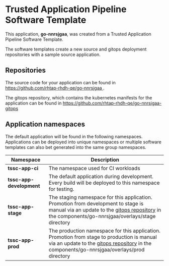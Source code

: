 # Trusted Application Pipeline Software Template

This application, **go-nnrsjgaa**, was created from a Trusted Application Pipeline Software Template.

The software templates create a new source and gitops deployment repositories with a sample source application. 

## Repositories

The source code for your application can be found in [https://github.com/rhtap-rhdh-qe/go-nnrsjgaa ](https://github.com/rhtap-rhdh-qe/go-nnrsjgaa ).
 
The gitops repository, which contains the kubernetes manifests for the application can be found in 
[https://github.com/rhtap-rhdh-qe/go-nnrsjgaa-gitops ](https://github.com/rhtap-rhdh-qe/go-nnrsjgaa-gitops ) 

## Application namespaces 

The default application will be found in the following namespaces. Applications can be deployed into unique namespaces or multiple software templates can also bet generated into the same group namespaces.  

|  Namespace   |  Description   |  
| -------- | -------- |
| **tssc-app-ci** | The namespace used for CI workloads |
| **tssc-app-development** | The default application during development. Every build will be deployed to this namespace for testing. |
| **tssc-app-stage** | The staging namespace for this application. Promotion from development to stage is manual via an update to the [gitops repository](https://github.com/rhtap-rhdh-qe/go-nnrsjgaa-gitops ) in the components/go-nnrsjgaa/overlays/stage directory |
| **tssc-app-prod** | The production namespace for this application. Promotion from stage to production is manual via an update to the [gitops repository](https://github.com/rhtap-rhdh-qe/go-nnrsjgaa-gitops ) in the components/go-nnrsjgaa/overlays/prod directory |